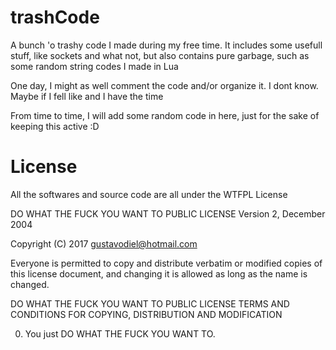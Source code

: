 # trashCode
A bunch 'o trashy code I made during my free time. It includes some usefull stuff, like sockets and what not, but also contains pure garbage, such as some random string codes I made in Lua

One day, I might as well comment the code and/or organize it. I dont know. Maybe if I fell like and I have the time

From time to time, I will add some random code in here, just for the sake of keeping this active :D


# License
All the softwares and source code are all under the WTFPL License

DO WHAT THE FUCK YOU WANT TO PUBLIC LICENSE
        Version 2, December 2004

Copyright (C) 2017 <gustavodiel@hotmail.com>

Everyone is permitted to copy and distribute verbatim or modified
copies of this license document, and changing it is allowed as long
as the name is changed.

DO WHAT THE FUCK YOU WANT TO PUBLIC LICENSE
TERMS AND CONDITIONS FOR COPYING, DISTRIBUTION AND MODIFICATION

0. You just DO WHAT THE FUCK YOU WANT TO.

